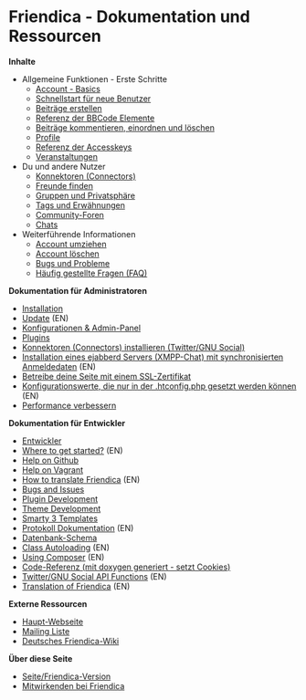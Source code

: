 Friendica - Dokumentation und Ressourcen
=====================================

**Inhalte**

* Allgemeine Funktionen - Erste Schritte
	* [Account - Basics](help/Account-Basics)
	* [Schnellstart für neue Benutzer](help/Quick-Start-guide)
	* [Beiträge erstellen](help/Text_editor)
	* [Referenz der BBCode Elemente](help/BBCode)
	* [Beiträge kommentieren, einordnen und löschen](help/Text_comment)
	* [Profile](help/Profiles)
	* [Referenz der Accesskeys](help/Accesskeys)
    * [Veranstaltungen](help/events)
* Du und andere Nutzer
	* [Konnektoren (Connectors)](help/Connectors)
	* [Freunde finden](help/Making-Friends)
	* [Gruppen und Privatsphäre](help/Groups-and-Privacy)
	* [Tags und Erwähnungen](help/Tags-and-Mentions)
	* [Community-Foren](help/Forums)
	* [Chats](help/Chats)
* Weiterführende Informationen
	* [Account umziehen](help/Move-Account)
	* [Account löschen](help/Remove-Account)
	* [Bugs und Probleme](help/Bugs-and-Issues)
	* [Häufig gestellte Fragen (FAQ)](help/FAQ)

**Dokumentation für Administratoren**

* [Installation](help/Install)
* [Update](help/Update) (EN)
* [Konfigurationen & Admin-Panel](help/Settings)
* [Plugins](help/Plugins)
* [Konnektoren (Connectors) installieren (Twitter/GNU Social)](help/Installing-Connectors)
* [Installation eines ejabberd Servers (XMPP-Chat) mit synchronisierten Anmeldedaten](help/install-ejabberd) (EN)
* [Betreibe deine Seite mit einem SSL-Zertifikat](help/SSL)
* [Konfigurationswerte, die nur in der .htconfig.php gesetzt werden können](help/htconfig) (EN)
* [Performance verbessern](help/Improve-Performance)

**Dokumentation für Entwickler**

* [Entwickler](help/Developers)
* [Where to get started?](help/Developers-Intro) (EN)
* [Help on Github](help/Github)
* [Help on Vagrant](help/Vagrant)
* [How to translate Friendica](help/translations) (EN)
* [Bugs and Issues](help/Bugs-and-Issues)
* [Plugin Development](help/Plugins)
* [Theme Development](help/themes)
* [Smarty 3 Templates](help/smarty3-templates)
* [Protokoll Dokumentation](help/Protocol) (EN)
* [Datenbank-Schema](help/database)
* [Class Autoloading](help/autoloader) (EN)
* [Using Composer](help/Composer) (EN)
* [Code-Referenz (mit doxygen generiert - setzt Cookies)](doc/html/)
* [Twitter/GNU Social API Functions](help/api) (EN)
* [Translation of Friendica](help/translations) (EN)

**Externe Ressourcen**

* [Haupt-Webseite](https://friendi.ca)
* [Mailing Liste](http://librelist.com/browser/friendica/)
* [Deutsches Friendica-Wiki](http://wiki.toktan.org/doku.php)

**Über diese Seite**

* [Seite/Friendica-Version](friendica)
* [Mitwirkenden bei Friendica](credits)

